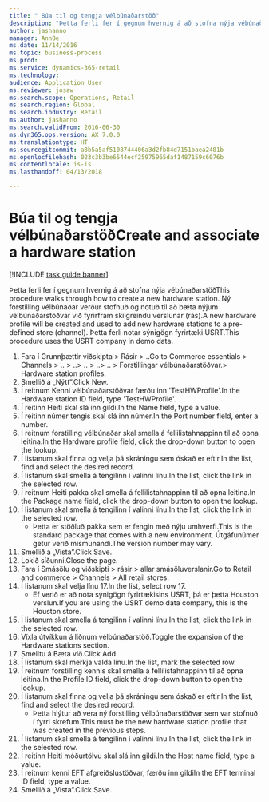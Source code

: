 ```yaml
--- 
title: " Búa til og tengja vélbúnaðarstöð"
description: "Þetta ferli fer í gegnum hvernig á að stofna nýja vébúnaðarstöð"
author: jashanno
manager: AnnBe
ms.date: 11/14/2016
ms.topic: business-process
ms.prod: 
ms.service: dynamics-365-retail
ms.technology: 
audience: Application User
ms.reviewer: josaw
ms.search.scope: Operations, Retail
ms.search.region: Global
ms.search.industry: Retail
ms.author: jashanno
ms.search.validFrom: 2016-06-30
ms.dyn365.ops.version: AX 7.0.0
ms.translationtype: HT
ms.sourcegitcommit: a8b5a5af5108744406a3d2fb84d7151baea2481b
ms.openlocfilehash: 023c3b3be6544ecf25975965daf1487159c6076b
ms.contentlocale: is-is
ms.lasthandoff: 04/13/2018

---
```

# <a name="create-and-associate-a-hardware-station"></a><span data-ttu-id="1bc21-103"> Búa til og tengja vélbúnaðarstöð</span><span class="sxs-lookup"><span data-stu-id="1bc21-103">Create and associate a hardware station</span></span>

[!INCLUDE [task guide banner](../includes/task-guide-banner.md)]

<span data-ttu-id="1bc21-104">Þetta ferli fer í gegnum hvernig á að stofna nýja vébúnaðarstöð</span><span class="sxs-lookup"><span data-stu-id="1bc21-104">This procedure walks through how to create a new hardware station.</span></span> <span data-ttu-id="1bc21-105">Ný forstilling vélbúnaðar verður stofnuð og notuð til að bæta nýjum vélbúnaðarstöðvar við fyrirfram skilgreindu verslunar (rás).</span><span class="sxs-lookup"><span data-stu-id="1bc21-105">A new hardware profile will be created and used to add new hardware stations to a pre-defined store (channel).</span></span> <span data-ttu-id="1bc21-106">Þetta ferli notar sýnigögn fyrirtæki USRT.</span><span class="sxs-lookup"><span data-stu-id="1bc21-106">This procedure uses the USRT company in demo data.</span></span>

1. <span data-ttu-id="1bc21-107">Fara í Grunnþættir viðskipta > Rásir > ..</span><span class="sxs-lookup"><span data-stu-id="1bc21-107">Go to Commerce essentials > Channels > ..</span></span> <span data-ttu-id="1bc21-108">> ..</span><span class="sxs-lookup"><span data-stu-id="1bc21-108">> ..</span></span> <span data-ttu-id="1bc21-109">> ..</span><span class="sxs-lookup"><span data-stu-id="1bc21-109">> ..</span></span> <span data-ttu-id="1bc21-110">> Forstillingar vélbúnaðarstöðvar.</span><span class="sxs-lookup"><span data-stu-id="1bc21-110">> Hardware station profiles.</span></span>
2. <span data-ttu-id="1bc21-111">Smellið á „Nýtt“.</span><span class="sxs-lookup"><span data-stu-id="1bc21-111">Click New.</span></span>
3. <span data-ttu-id="1bc21-112">Í reitnum Kenni vélbúnaðarstöðvar færðu inn 'TestHWProfile'.</span><span class="sxs-lookup"><span data-stu-id="1bc21-112">In the Hardware station ID field, type 'TestHWProfile'.</span></span>
4. <span data-ttu-id="1bc21-113">Í reitinn Heiti skal slá inn gildi.</span><span class="sxs-lookup"><span data-stu-id="1bc21-113">In the Name field, type a value.</span></span>
5. <span data-ttu-id="1bc21-114">Í reitinn númer tengis skal slá inn númer.</span><span class="sxs-lookup"><span data-stu-id="1bc21-114">In the Port number field, enter a number.</span></span>
6. <span data-ttu-id="1bc21-115">Í reitnum forstilling vélbúnaðar skal smella á fellilistahnappinn til að opna leitina.</span><span class="sxs-lookup"><span data-stu-id="1bc21-115">In the Hardware profile field, click the drop-down button to open the lookup.</span></span>
7. <span data-ttu-id="1bc21-116">Í listanum skal finna og velja þá skráningu sem óskað er eftir.</span><span class="sxs-lookup"><span data-stu-id="1bc21-116">In the list, find and select the desired record.</span></span>
8. <span data-ttu-id="1bc21-117">Í listanum skal smella á tengilinn í valinni línu.</span><span class="sxs-lookup"><span data-stu-id="1bc21-117">In the list, click the link in the selected row.</span></span>
9. <span data-ttu-id="1bc21-118">Í reitnum Heiti pakka skal smella á fellilistahnappinn til að opna leitina.</span><span class="sxs-lookup"><span data-stu-id="1bc21-118">In the Package name field, click the drop-down button to open the lookup.</span></span>
10. <span data-ttu-id="1bc21-119">Í listanum skal smella á tengilinn í valinni línu.</span><span class="sxs-lookup"><span data-stu-id="1bc21-119">In the list, click the link in the selected row.</span></span>
    * <span data-ttu-id="1bc21-120">Þetta er stöðluð pakka sem er fengin með nýju umhverfi.</span><span class="sxs-lookup"><span data-stu-id="1bc21-120">This is the standard package that comes with a new environment.</span></span> <span data-ttu-id="1bc21-121">Útgáfunúmer getur verið mismunandi.</span><span class="sxs-lookup"><span data-stu-id="1bc21-121">The version number may vary.</span></span>  
11. <span data-ttu-id="1bc21-122">Smellið á „Vista“.</span><span class="sxs-lookup"><span data-stu-id="1bc21-122">Click Save.</span></span>
12. <span data-ttu-id="1bc21-123">Lokið síðunni.</span><span class="sxs-lookup"><span data-stu-id="1bc21-123">Close the page.</span></span>
13. <span data-ttu-id="1bc21-124">Fara í Smásölu og viðskipti > rásir > allar smásöluverslanir.</span><span class="sxs-lookup"><span data-stu-id="1bc21-124">Go to Retail and commerce > Channels > All retail stores.</span></span>
14. <span data-ttu-id="1bc21-125">Í listanum skal velja línu 17.</span><span class="sxs-lookup"><span data-stu-id="1bc21-125">In the list, select row 17.</span></span>
    * <span data-ttu-id="1bc21-126">Ef verið er að nota sýnigögn fyrirtækisins USRT, þá er þetta Houston verslun.</span><span class="sxs-lookup"><span data-stu-id="1bc21-126">If you are using the USRT demo data company, this is the Houston store.</span></span>  
15. <span data-ttu-id="1bc21-127">Í listanum skal smella á tengilinn í valinni línu.</span><span class="sxs-lookup"><span data-stu-id="1bc21-127">In the list, click the link in the selected row.</span></span>
16. <span data-ttu-id="1bc21-128">Víxla útvíkkun á liðnum vélbúnaðarstöð.</span><span class="sxs-lookup"><span data-stu-id="1bc21-128">Toggle the expansion of the Hardware stations section.</span></span>
17. <span data-ttu-id="1bc21-129">Smelltu á Bæta við.</span><span class="sxs-lookup"><span data-stu-id="1bc21-129">Click Add.</span></span>
18. <span data-ttu-id="1bc21-130">Í listanum skal merkja valda línu.</span><span class="sxs-lookup"><span data-stu-id="1bc21-130">In the list, mark the selected row.</span></span>
19. <span data-ttu-id="1bc21-131">Í reitnum forstilling kennis skal smella á fellilistahnappinn til að opna leitina.</span><span class="sxs-lookup"><span data-stu-id="1bc21-131">In the Profile ID field, click the drop-down button to open the lookup.</span></span>
20. <span data-ttu-id="1bc21-132">Í listanum skal finna og velja þá skráningu sem óskað er eftir.</span><span class="sxs-lookup"><span data-stu-id="1bc21-132">In the list, find and select the desired record.</span></span>
    * <span data-ttu-id="1bc21-133">Þetta hlýtur að vera ný forstilling vélbúnaðarstöðvar sem var stofnuð í fyrri skrefum.</span><span class="sxs-lookup"><span data-stu-id="1bc21-133">This must be the new hardware station profile that was created in the previous steps.</span></span>  
21. <span data-ttu-id="1bc21-134">Í listanum skal smella á tengilinn í valinni línu.</span><span class="sxs-lookup"><span data-stu-id="1bc21-134">In the list, click the link in the selected row.</span></span>
22. <span data-ttu-id="1bc21-135">Í reitinn Heiti móðurtölvu skal slá inn gildi.</span><span class="sxs-lookup"><span data-stu-id="1bc21-135">In the Host name field, type a value.</span></span>
23. <span data-ttu-id="1bc21-136">Í reitnum kenni EFT afgreiðslustöðvar, færðu inn gildi</span><span class="sxs-lookup"><span data-stu-id="1bc21-136">In the EFT terminal ID field, type a value.</span></span>
24. <span data-ttu-id="1bc21-137">Smellið á „Vista“.</span><span class="sxs-lookup"><span data-stu-id="1bc21-137">Click Save.</span></span>



